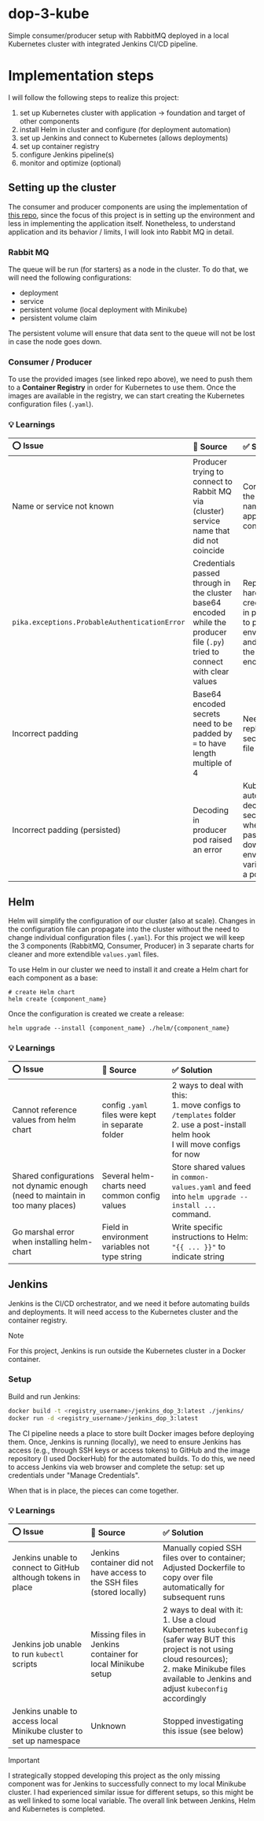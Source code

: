 # dop-3-kube
Simple consumer/producer setup with RabbitMQ deployed in a local Kubernetes cluster with integrated Jenkins CI/CD pipeline.


# Implementation steps

I will follow the following steps to realize this project:

1. set up Kubernetes cluster with application &rarr; foundation and target of other components
2. install Helm in cluster and configure (for deployment automation)
3. set up Jenkins and connect to Kubernetes (allows deployments)
4. set up container registry
5. configure Jenkins pipeline(s)
6. monitor and optimize (optional)

## Setting up the cluster
The consumer and producer components are using the implementation of [this repo](https://github.com/avielb/rmqp-example/tree/master), since the focus of this project is in setting up the environment and less in implementing the application itself. Nonetheless, to understand application and its behavior / limits, I will look into Rabbit MQ in detail.

### Rabbit MQ
The queue will be run (for starters) as a node in the cluster. To do that, we will need the following configurations:

- deployment
- service
- persistent volume (local deployment with Minikube)
- persistent volume claim

The persistent volume will ensure that data sent to the queue will not be lost in case the node goes down.


### Consumer / Producer
To use the provided images (see linked repo above), we need to push them to a **Container Registry** in order for Kubernetes to use them. Once the images are available in the registry, we can start creating the Kubernetes configuration files (`.yaml`).


### :bulb: Learnings

| :o: Issue | :mag_right: Source | :white_check_mark: Solution |
| :---- | :----- | :------- |
| Name or service not known | Producer trying to connect to Rabbit MQ via (cluster) service name that did not coincide | Corrected the service name re-applied config |
| `pika.exceptions.ProbableAuthenticationError` | Credentials passed through in the cluster base64 encoded while the producer file (`.py`) tried to connect with clear values | Replaced hard-coded credentials in producer to pull from environment and decode the base64 encoding |
| Incorrect padding | Base64 encoded secrets need to be padded by `=` to have length multiple of 4 | Needed to replace the secret config file |
| Incorrect padding (persisted) | Decoding in producer pod raised an error | Kubernetes automatically decodes secrets when passed down as environment variables to a pod |



## Helm
Helm will simplify the configuration of our cluster (also at scale). Changes in the configuration file can propagate into the cluster without the need to change individual configuration files (`.yaml`). For this project we will keep the 3 components (RabbitMQ, Consumer, Producer) in 3 separate charts for cleaner and more extendible `values.yaml` files.

To use Helm in our cluster we need to install it and create a Helm chart for each component as a base:

```
# create Helm chart
helm create {component_name}
```

Once the configuration is created we create a release:
```
helm upgrade --install {component_name} ./helm/{component_name}
```

### :bulb: Learnings

| :o: Issue | :mag_right: Source | :white_check_mark: Solution |
| :---- | :----- | :------- |
| Cannot reference values from helm chart | config `.yaml` files were kept in separate folder | 2 ways to deal with this:<br>1. move configs to `/templates` folder<br>2. use a post-install helm hook<br>I will move configs for now |
| Shared configurations not dynamic enough (need to maintain in too many places) | Several helm-charts need common config values | Store shared values in `common-values.yaml` and feed into `helm upgrade --install ...` command. |
| Go marshal error when installing helm-chart | Field in environment variables not type string | Write specific instructions to Helm: `"{{ ... }}"` to indicate string |



## Jenkins

Jenkins is the CI/CD orchestrator, and we need it before automating builds and deployments.
It will need access to the Kubernetes cluster and the container registry.

> [!NOTE]
> For this project, Jenkins is run outside the Kubernetes cluster in a Docker container.



### Setup

Build and run Jenkins:
```bash
docker build -t <registry_username>/jenkins_dop_3:latest ./jenkins/
docker run -d <registry_username>/jenkins_dop_3:latest
```

The CI pipeline needs a place to store built Docker images before deploying them. Once, Jenkins is running (locally), we need to ensure Jenkins has access (e.g., through SSH keys or access tokens) to GitHub and the image repository (I used DockerHub) for the automated builds. To do this, we need to access Jenkins via web browser and complete the setup: set up  credentials under "Manage Credentials".

When that is in place, the pieces can come together.

### :bulb: Learnings

| :o: Issue | :mag_right: Source | :white_check_mark: Solution |
| :---- | :----- | :------- |
| Jenkins unable to connect to GitHub although tokens in place | Jenkins container did not have access to the SSH files (stored locally) | Manually copied SSH files over to container;<br>Adjusted Dockerfile to copy over file automatically for subsequent runs | 
| Jenkins job unable to run `kubectl` scripts | Missing files in Jenkins container for local Minikube setup | 2 ways to deal with it:<br>1. Use a cloud Kubernetes `kubeconfig` (safer way BUT this project is not using cloud resources);<br>2. make Minikube files available to Jenkins and adjust `kubeconfig` accordingly |
| Jenkins unable to access local Minikube cluster to set up namespace | Unknown | Stopped investigating this issue (see below) |

> [!IMPORTANT]
> I strategically stopped developing this project as the only missing component was for Jenkins to successfully connect to my local Minikube cluster. I had experienced similar issue for different setups, so this might be as well linked to some local variable. The overall link between Jenkins, Helm and Kubernetes is completed.
